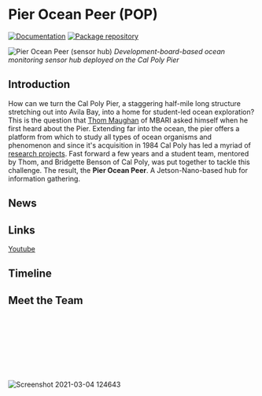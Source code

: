 # Pier Ocean Peer (POP)
[![Documentation](https://img.shields.io/badge/documentation-wiki-blue.svg?style=flat-square)]()
[![Package repository](https://img.shields.io/badge/packages-repository-b956e8.svg?style=flat-square)]()

![Pier Ocean Peer (sensor hub)](https://user-images.githubusercontent.com/52707386/110014697-f844bf80-7cd7-11eb-8a3d-dba524168be6.png)
*Development-board-based ocean monitoring sensor hub deployed on the Cal Poly Pier*

## Introduction
How can we turn the Cal Poly Pier, a staggering half-mile long structure stretching out into Avila Bay, into a home for student-led ocean exploration? This is the question that [Thom Maughan](https://www.mbari.org/maughan-thom/) of MBARI asked himself when he first heard about the Pier. Extending far into the ocean, the pier offers a platform from which to study all types of ocean organisms and phenomenon and since it's acquisition in 1984 Cal Poly has led a myriad of [research projects](http://www.marine.calpoly.edu/cal-poly-pier). Fast forward a few years and a student team, mentored by Thom, and Bridgette Benson of Cal Poly, was put together to tackle this challenge. The result, the **Pier Ocean Peer**. A Jetson-Nano-based hub for information gathering.

## News

## Links
[Youtube](https://www.youtube.com/channel/UCzPzillcGqliZ5dFIPqYFyw)

## Timeline

## Meet the Team

<br>
<br>
<br>
<br>
<br>
<br>
<br>

![Screenshot 2021-03-04 124643](https://user-images.githubusercontent.com/52707386/110028128-b754a700-7ce7-11eb-9d6f-62559219832e.png)
